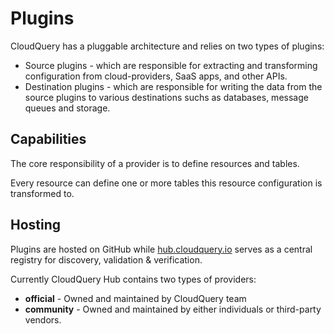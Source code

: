 # Plugins

CloudQuery has a pluggable architecture and relies on two types of plugins:

- Source plugins - which are responsible for extracting and transforming configuration from cloud-providers, SaaS apps, and other APIs.
- Destination plugins - which are responsible for writing the data from the source plugins to various destinations suchs as databases, message queues and storage.

## Capabilities

The core responsibility of a provider is to define resources and tables.

Every resource can define one or more tables this resource configuration is transformed to.

## Hosting

Plugins are hosted on GitHub while [hub.cloudquery.io](https://hub.cloudquery.io) serves as a central registry for discovery, validation & verification.

Currently CloudQuery Hub contains two types of providers:

- **official** - Owned and maintained by CloudQuery team
- **community** - Owned and maintained by either individuals or third-party vendors.
